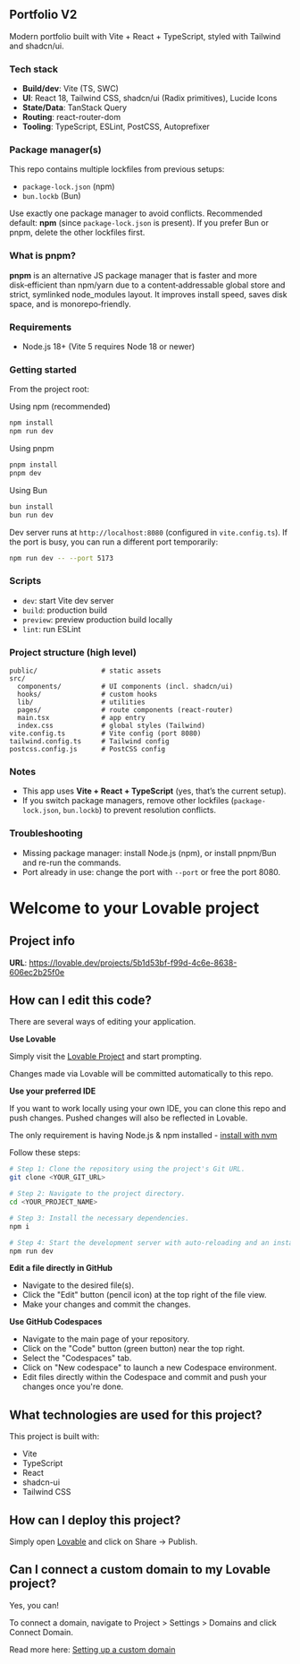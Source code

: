 ## Portfolio V2

Modern portfolio built with Vite + React + TypeScript, styled with Tailwind and shadcn/ui.

### Tech stack
- **Build/dev**: Vite (TS, SWC)
- **UI**: React 18, Tailwind CSS, shadcn/ui (Radix primitives), Lucide Icons
- **State/Data**: TanStack Query
- **Routing**: react-router-dom
- **Tooling**: TypeScript, ESLint, PostCSS, Autoprefixer

### Package manager(s)
This repo contains multiple lockfiles from previous setups:
- `package-lock.json` (npm)
- `bun.lockb` (Bun)

Use exactly one package manager to avoid conflicts. Recommended default: **npm** (since `package-lock.json` is present). If you prefer Bun or pnpm, delete the other lockfiles first.

### What is pnpm?
**pnpm** is an alternative JS package manager that is faster and more disk‑efficient than npm/yarn due to a content‑addressable global store and strict, symlinked node_modules layout. It improves install speed, saves disk space, and is monorepo‑friendly.

### Requirements
- Node.js 18+ (Vite 5 requires Node 18 or newer)

### Getting started
From the project root:

Using npm (recommended)
```bash
npm install
npm run dev
```

Using pnpm
```bash
pnpm install
pnpm dev
```

Using Bun
```bash
bun install
bun run dev
```

Dev server runs at `http://localhost:8080` (configured in `vite.config.ts`). If the port is busy, you can run a different port temporarily:
```bash
npm run dev -- --port 5173
```

### Scripts
- `dev`: start Vite dev server
- `build`: production build
- `preview`: preview production build locally
- `lint`: run ESLint

### Project structure (high level)
```text
public/                # static assets
src/
  components/          # UI components (incl. shadcn/ui)
  hooks/               # custom hooks
  lib/                 # utilities
  pages/               # route components (react-router)
  main.tsx             # app entry
  index.css            # global styles (Tailwind)
vite.config.ts         # Vite config (port 8080)
tailwind.config.ts     # Tailwind config
postcss.config.js      # PostCSS config
```

### Notes
- This app uses **Vite + React + TypeScript** (yes, that’s the current setup).
- If you switch package managers, remove other lockfiles (`package-lock.json`, `bun.lockb`) to prevent resolution conflicts.

### Troubleshooting
- Missing package manager: install Node.js (npm), or install pnpm/Bun and re-run the commands.
- Port already in use: change the port with `--port` or free the port 8080.

# Welcome to your Lovable project

## Project info

**URL**: https://lovable.dev/projects/5b1d53bf-f99d-4c6e-8638-606ec2b25f0e

## How can I edit this code?

There are several ways of editing your application.

**Use Lovable**

Simply visit the [Lovable Project](https://lovable.dev/projects/5b1d53bf-f99d-4c6e-8638-606ec2b25f0e) and start prompting.

Changes made via Lovable will be committed automatically to this repo.

**Use your preferred IDE**

If you want to work locally using your own IDE, you can clone this repo and push changes. Pushed changes will also be reflected in Lovable.

The only requirement is having Node.js & npm installed - [install with nvm](https://github.com/nvm-sh/nvm#installing-and-updating)

Follow these steps:

```sh
# Step 1: Clone the repository using the project's Git URL.
git clone <YOUR_GIT_URL>

# Step 2: Navigate to the project directory.
cd <YOUR_PROJECT_NAME>

# Step 3: Install the necessary dependencies.
npm i

# Step 4: Start the development server with auto-reloading and an instant preview.
npm run dev
```

**Edit a file directly in GitHub**

- Navigate to the desired file(s).
- Click the "Edit" button (pencil icon) at the top right of the file view.
- Make your changes and commit the changes.

**Use GitHub Codespaces**

- Navigate to the main page of your repository.
- Click on the "Code" button (green button) near the top right.
- Select the "Codespaces" tab.
- Click on "New codespace" to launch a new Codespace environment.
- Edit files directly within the Codespace and commit and push your changes once you're done.

## What technologies are used for this project?

This project is built with:

- Vite
- TypeScript
- React
- shadcn-ui
- Tailwind CSS

## How can I deploy this project?

Simply open [Lovable](https://lovable.dev/projects/5b1d53bf-f99d-4c6e-8638-606ec2b25f0e) and click on Share -> Publish.

## Can I connect a custom domain to my Lovable project?

Yes, you can!

To connect a domain, navigate to Project > Settings > Domains and click Connect Domain.

Read more here: [Setting up a custom domain](https://docs.lovable.dev/features/custom-domain#custom-domain)
